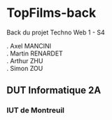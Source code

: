# TopFilms-back

Back du projet Techno Web 1 - S4

.  Axel MANCINI  
.  Martin RENARDET  
.  Arthur ZHU  
.  Simon ZOU  

## DUT Informatique 2A
### IUT de Montreuil

